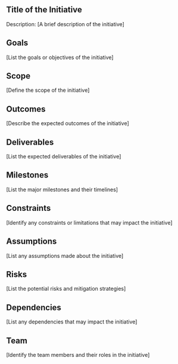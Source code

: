 
## Title of the Initiative
Description: [A brief description of the initiative]

## Goals
[List the goals or objectives of the initiative]

## Scope
[Define the scope of the initiative]

## Outcomes
[Describe the expected outcomes of the initiative]

## Deliverables
[List the expected deliverables of the initiative]

## Milestones
[List the major milestones and their timelines]

## Constraints
[Identify any constraints or limitations that may impact the initiative]

## Assumptions
[List any assumptions made about the initiative]

## Risks
[List the potential risks and mitigation strategies]

## Dependencies
[List any dependencies that may impact the initiative]

## Team
[Identify the team members and their roles in the initiative]
